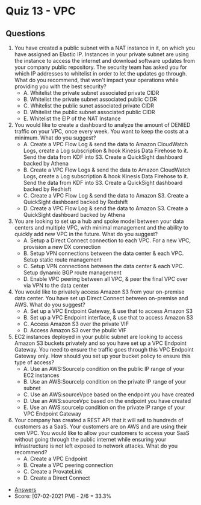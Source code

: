 # Quiz 13 - VPC

## Questions
1) You have created a public subnet with a NAT instance in it, on which you have assigned an Elastic IP. Instances in your private subnet are using the instance to access the internet and download software updates from your company public repository. The security team has asked you for which IP addresses to whitelist in order to let the updates go through. What do you recommend, that won't impact your operations while providing you with the best security?
   * A. Whitelist the private subnet associated private CIDR
   * B. Whitelist the private subnet associated public CIDR
   * C. Whitelist the public sunet associated private CIDR
   * D. Whitelist the public subnet associated public CIDR
   * E. Whitelist the EIP of the NAT Instance
2) You would like to create a dashboard to analyze the amount of DENIED traffic on your VPC, once every week. You want to keep the costs at a minimum. What do you suggest?
   * A. Create a VPC Flow Log & send the data to Amazon CloudWatch Logs, create a Log subscription & hook Kinesis Data Firehose to it. Send the data from KDF into S3. Create a QuickSight dashboard backed by Athena
   * B. Create a VPC Flow Logs & send the data to Amazon CloudWatch Logs, create a Log subscription & hook Kinesis Data Firehose to it. Send the data from KDF into S3. Create a QuickSight dashboard backed by Redhisft
   * C. Create a VPC Flow Log & send the data to Amazon S3. Create a QuickSight dashboard backed by Redshift
   * D. Create a VPC Flow Log & send the data to Amazon S3. Create a QuickSight dashboard backed by Athena
3) You are looking to set up a hub and spoke model between your data centers and multiple VPC, with minimal management and the ability to quickly add new VPC in the future. What do you suggest?
   * A. Setup a Direct Connect connection to each VPC. For a new VPC, provision a new DX connection
   * B. Setup VPN connections between the data center & each VPC. Setup static route management
   * C. Setup VPN connections between the data center & each VPC. Setup dynamic BGP route management
   * D. Enable VPC peering between all VPC, & peer the final VPC over via VPN to the data center
4) You would like to privately access Amazon S3 from your on-premise data center. You have set up Direct Connect between on-premise and AWS. What do you suggest?
   * A. Set up a VPC Endpoint Gateway, & use that to access Amazon S3
   * B. Set up a VPC Endpoint interface, & use that to access Amazon S3
   * C. Access Amazon S3 over the private VIF
   * D. Access Amazon S3 over the pbulic VIF
5) EC2 instances deployed in your public subnet are looking to access Amazon S3 buckets privately and so you have set up a VPC Endpoint Gateway. You need to ensure the traffic goes through this VPC Endpoint Gateway only. How should you set up your bucket policy to ensure this type of access?
   * A. Use an AWS:SourceIp condition on the public IP range of your EC2 instances
   * B. Use an AWS:SourceIp condition on the private IP range of your subnet
   * C. Use an AWS:sourceVpce based on the endpoint you have created
   * D. Use an AWS:sourceVpc based on the endpoint you have created
   * E. Use an AWS:sourceIp condition on the private IP range of your VPC Endpoint Gateway
6) Your company has created a REST API that it will sell to hundreds of customers as a SaaS. Your customers are on AWS and are using their own VPC. You would like to allow your customers to access your SaaS without going through the public internet while ensuring your infrastructure is not left exposed to network attacks. What do you recommend?
   * A. Create a VPC Endpoint
   * B. Create a VPC peering connection
   * C. Create a ProvateLink
   * D. Create a Direct Connect
* [Answers](https://i.imgur.com/KEkRHx3.png)
* Score:
  [07-02-2021 PM] - 2/6 = 33.3%
